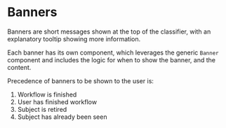 # Banners

Banners are short messages shown at the top of the classifier, with an explanatory tooltip showing more information.

Each banner has its own component, which leverages the generic `Banner` component and includes the logic for when to show the banner, and the content.

Precedence of banners to be shown to the user is:

1. Workflow is finished
1. User has finished workflow
1. Subject is retired
1. Subject has already been seen
